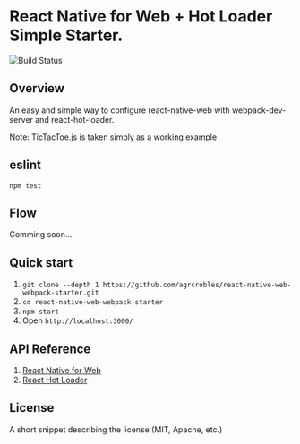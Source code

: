 # React Native for Web + Hot Loader Simple Starter.

![Build Status](https://api.travis-ci.org/agrcrobles/react-native-web-webpack-starter.svg?master)

## Overview
An easy and simple way to configure react-native-web with webpack-dev-server and react-hot-loader.

Note: TicTacToe.js is taken simply as a working example

## eslint

`npm test`

## Flow

Comming soon...

## Quick start
1. `git clone --depth 1 https://github.com/agrcrobles/react-native-web-webpack-starter.git`
2. `cd react-native-web-webpack-starter`
3. `npm start`
4. Open `http://localhost:3000/`

## API Reference

1. [React Native for Web](https://github.com/necolas/react-native-web)
2. [React Hot Loader](https://github.com/gaearon/react-hot-loader)

## License

A short snippet describing the license (MIT, Apache, etc.)
